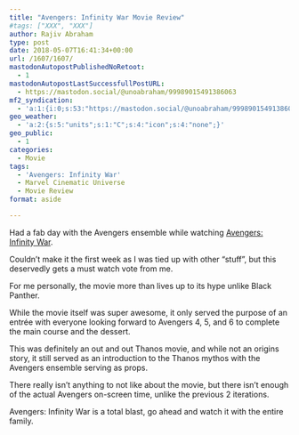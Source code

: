 ```yaml
---
title: "Avengers: Infinity War Movie Review"
#tags: ["XXX", "XXX"]
author: Rajiv Abraham
type: post
date: 2018-05-07T16:41:34+00:00
url: /1607/1607/
mastodonAutopostPublishedNoRetoot:
  - 1
mastodonAutopostLastSuccessfullPostURL:
  - https://mastodon.social/@unoabraham/99989015491386063
mf2_syndication:
  - 'a:1:{i:0;s:53:"https://mastodon.social/@unoabraham/99989015491386063";}'
geo_weather:
  - 'a:2:{s:5:"units";s:1:"C";s:4:"icon";s:4:"none";}'
geo_public:
  - 1
categories:
  - Movie
tags:
  - 'Avengers: Infinity War'
  - Marvel Cinematic Universe
  - Movie Review
format: aside

---
```

Had a fab day with the Avengers ensemble while watching <a href="https://www.imdb.com/title/tt4154756/" target="_blank" rel="noopener">Avengers: Infinity War</a>.

Couldn’t make it the first week as I was tied up with other “stuff”, but this deservedly gets a must watch vote from me.

For me personally, the movie more than lives up to its hype unlike Black Panther.

While the movie itself was super awesome, it only served the purpose of an entrée with everyone looking forward to Avengers 4, 5, and 6 to complete the main course and the dessert.

This was definitely an out and out Thanos movie, and while not an origins story, it still served as an introduction to the Thanos mythos with the Avengers ensemble serving as props.

There really isn’t anything to not like about the movie, but there isn’t enough of the actual Avengers on-screen time, unlike the previous 2 iterations.

Avengers: Infinity War is a total blast, go ahead and watch it with the entire family.